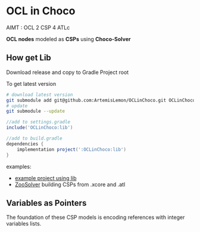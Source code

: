 # OCL in Choco
AIMT : OCL 2 CSP 4 ATLc

**OCL nodes** modeled as **CSPs** using **Choco-Solver**

## How get Lib
Download release and copy to Gradle Project root

To get latest version
```bash
# download latest version
git submodule add git@github.com:ArtemisLemon/OCLinChoco.git OCLinChoco
# update
git submodule --update
```
```groovy
//add to settings.gradle
include('OCLinChoco:lib')

//add to build.gradle
dependencies {
    implementation project(':OCLinChoco:lib')
}
```
examples:
- [example project using lib](https://github.com/ArtemisLemon/OCLinChoco_Tester)
- [ZooSolver](https://github.com/ArtemisLemon/ZooSolver) building CSPs from .xcore and .atl

## Variables as Pointers
The foundation of these CSP models is encoding references with integer variables lists.


<!-- ## OCL support

- [ ] Collections
  - [ ] c->size()
  - [ ] c->includes(o), c->excludes(o),
  - [ ] c->count(o)
  - [ ] c->includesAll(c2), c->excludesAll(c2)
  - [ ] c->isEmpty(), c->notEmpty()
  - [ ] c->max(), c->min(), c->sum()
  - [ ] c->select(it|pd), c->reject(it|pd)
  - [ ] Sequence
    - [ ] c->asSequence()
    - [ ] sq->
    - [ ] sq->first(), sq->last()
    - [ ] sq->at(i), sq->indexOf(o)
    - [ ] sq->including(e),sq->excluding(e)
    - [ ] sq->subSequence(i1,i2), sq->reverse()
  - [ ] OrderedSet -->
